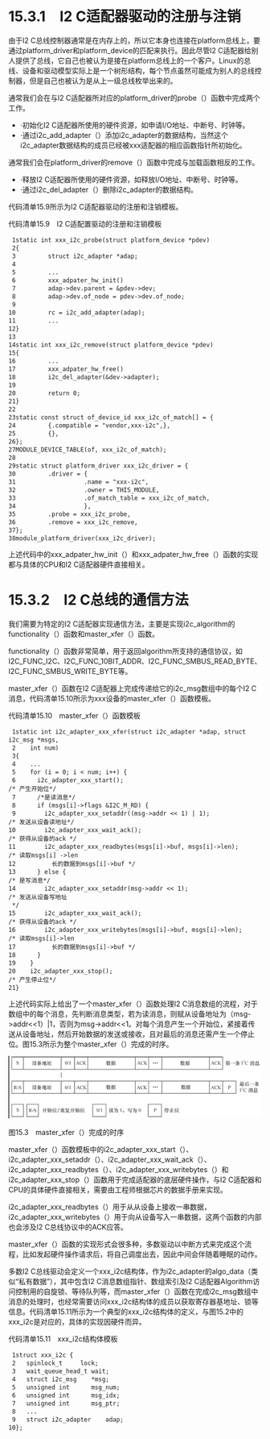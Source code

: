 # 15.3.1　I2 C适配器驱动的注册与注销

由于I2 C总线控制器通常是在内存上的，所以它本身也连接在platform总线上，要通过platform_driver和platform_device的匹配来执行。因此尽管I2 C适配器给别人提供了总线，它自己也被认为是接在platform总线上的一个客户。Linux的总线、设备和驱动模型实际上是一个树形结构，每个节点虽然可能成为别人的总线控制器，但是自己也被认为是从上一级总线枚举出来的。

通常我们会在与I2 C适配器所对应的platform_driver的probe（）函数中完成两个工作。

- ·初始化I2 C适配器所使用的硬件资源，如申请I/O地址、中断号、时钟等。
- ·通过i2c_add_adapter（）添加i2c_adapter的数据结构，当然这个i2c_adapter数据结构的成员已经被xxx适配器的相应函数指针所初始化。

通常我们会在platform_driver的remove（）函数中完成与加载函数相反的工作。

- ·释放I2 C适配器所使用的硬件资源，如释放I/O地址、中断号、时钟等。
- ·通过i2c_del_adapter（）删除i2c_adapter的数据结构。

代码清单15.9所示为I2 C适配器驱动的注册和注销模板。

代码清单15.9　I2 C适配置驱动的注册和注销模板

```
 1static int xxx_i2c_probe(struct platform_device *pdev)
 2{
 3         struct i2c_adapter *adap;
 4
 5         ...
 6         xxx_adpater_hw_init()
 7         adap->dev.parent = &pdev->dev;
 8         adap->dev.of_node = pdev->dev.of_node;
 9
10         rc = i2c_add_adapter(adap);
11         ...
12}
13
14static int xxx_i2c_remove(struct platform_device *pdev)
15{
16         ...
17         xxx_adpater_hw_free()
18         i2c_del_adapter(&dev->adapter);
19
20         return 0;
21}
22
23static const struct of_device_id xxx_i2c_of_match[] = {
24         {.compatible = "vendor,xxx-i2c",},
25         {},
26};
27MODULE_DEVICE_TABLE(of, xxx_i2c_of_match);
28
29static struct platform_driver xxx_i2c_driver = {
30         .driver = {
31                   .name = "xxx-i2c",
32                   .owner = THIS_MODULE,
33                   .of_match_table = xxx_i2c_of_match,
34                   },
35         .probe = xxx_i2c_probe,
36         .remove = xxx_i2c_remove,
37};
38module_platform_driver(xxx_i2c_driver);
```

上述代码中的xxx_adpater_hw_init（）和xxx_adpater_hw_free（）函数的实现都与具体的CPU和I2 C适配器硬件直接相关。

# 15.3.2　I2 C总线的通信方法

我们需要为特定的I2 C适配器实现通信方法，主要是实现i2c_algorithm的functionality（）函数和master_xfer（）函数。

functionality（）函数非常简单，用于返回algorithm所支持的通信协议，如I2C_FUNC_I2C、I2C_FUNC_10BIT_ADDR、I2C_FUNC_SMBUS_READ_BYTE、I2C_FUNC_SMBUS_WRITE_BYTE等。

master_xfer（）函数在I2 C适配器上完成传递给它的i2c_msg数组中的每个I2 C消息，代码清单15.10所示为xxx设备的master_xfer（）函数模板。

代码清单15.10　master_xfer（）函数模板

```
 1static int i2c_adapter_xxx_xfer(struct i2c_adapter *adap, struct i2c_msg *msgs,
 2    int num)
 3{
 4    ...
 5    for (i = 0; i < num; i++) {
 6      i2c_adapter_xxx_start();                                          /* 产生开始位*/
 7      /*是读消息*/
 8      if (msgs[i]->flags &I2C_M_RD) {
 9        i2c_adapter_xxx_setaddr((msg->addr << 1) | 1);                  /* 发送从设备读地址*/
10        i2c_adapter_xxx_wait_ack();                                     /* 获得从设备的ack */
11        i2c_adapter_xxx_readbytes(msgs[i]->buf, msgs[i]->len);          /* 读取msgs[i] ->len
12          长的数据到msgs[i]->buf */
13      } else {                                                          /* 是写消息*/
14        i2c_adapter_xxx_setaddr(msg->addr << 1);                        /* 发送从设备写地址
 */
15        i2c_adapter_xxx_wait_ack();                                     /* 获得从设备的ack */
16        i2c_adapter_xxx_writebytes(msgs[i]->buf, msgs[i]->len);         /* 读取msgs[i]->len
17          长的数据到msgs[i]->buf */
18      }
19    }
20    i2c_adapter_xxx_stop();                                             /* 产生停止位*/
21}
```

上述代码实际上给出了一个master_xfer（）函数处理I2 C消息数组的流程，对于数组中的每个消息，先判断消息类型，若为读消息，则赋从设备地址为（msg->addr<<1）|1，否则为msg->addr<<1。对每个消息产生一个开始位，紧接着传送从设备地址，然后开始数据的发送或接收，且对最后的消息还需产生一个停止位。图15.3所示为整个master_xfer（）完成的时序。

![1745070496677](./figure/1745070496677.png)

图15.3　master_xfer（）完成的时序

master_xfer（）函数模板中的i2c_adapter_xxx_start（）、i2c_adapter_xxx_setaddr（）、i2c_adapter_xxx_wait_ack（）、i2c_adapter_xxx_readbytes（）、i2c_adapter_xxx_writebytes（）和i2c_adapter_xxx_stop（）函数用于完成适配器的底层硬件操作，与I2 C适配器和CPU的具体硬件直接相关，需要由工程师根据芯片的数据手册来实现。

i2c_adapter_xxx_readbytes（）用于从从设备上接收一串数据，i2c_adapter_xxx_writebytes（）用于向从设备写入一串数据，这两个函数的内部也会涉及I2 C总线协议中的ACK应答。

master_xfer（）函数的实现形式会很多种，多数驱动以中断方式来完成这个流程，比如发起硬件操作请求后，将自己调度出去，因此中间会伴随着睡眠的动作。

多数I2 C总线驱动会定义一个xxx_i2c结构体，作为i2c_adapter的algo_data（类似“私有数据”），其中包含I2 C消息数组指针、数组索引及I2 C适配器Algorithm访问控制用的自旋锁、等待队列等，而master_xfer（）函数在完成i2c_msg数组中消息的处理时，也经常需要访问xxx_i2c结构体的成员以获取寄存器基地址、锁等信息。代码清单15.11所示为一个典型的xxx_i2c结构体的定义，与图15.2中的xxx_i2c是对应的，具体的实现因硬件而异。

代码清单15.11　xxx_i2c结构体模板

```
 1struct xxx_i2c {
 2   spinlock_t     lock;
 3   wait_queue_head_t wait;
 4   struct i2c_msg    *msg;
 5   unsigned int      msg_num;
 6   unsigned int      msg_idx;
 7   unsigned int      msg_ptr;
 8   ...
 9   struct i2c_adapter    adap;
10};
```

